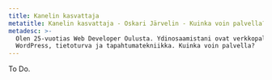 ```yaml
---
title: Kanelin kasvattaja
metatitle: Kanelin kasvattaja - Oskari Järvelin - Kuinka voin palvella?
metadesc: >-
  Olen 25-vuotias Web Developer Oulusta. Ydinosaamistani ovat verkkopalvelut,
  WordPress, tietoturva ja tapahtumatekniikka. Kuinka voin palvella?
---
```

To Do.
